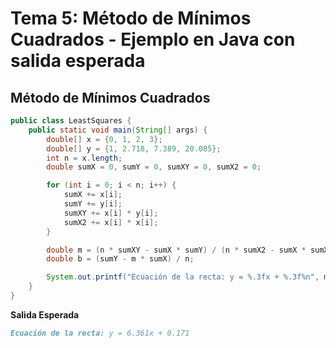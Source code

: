 # Tema 5: Método de Mínimos Cuadrados - Ejemplo en Java con salida esperada
## Método de Mínimos Cuadrados
```java
public class LeastSquares {
    public static void main(String[] args) {
        double[] x = {0, 1, 2, 3};
        double[] y = {1, 2.718, 7.389, 20.085};
        int n = x.length;
        double sumX = 0, sumY = 0, sumXY = 0, sumX2 = 0;

        for (int i = 0; i < n; i++) {
            sumX += x[i];
            sumY += y[i];
            sumXY += x[i] * y[i];
            sumX2 += x[i] * x[i];
        }

        double m = (n * sumXY - sumX * sumY) / (n * sumX2 - sumX * sumX);
        double b = (sumY - m * sumX) / n;

        System.out.printf("Ecuación de la recta: y = %.3fx + %.3f%n", m, b);
    }
}
```
**Salida Esperada**
```markdown
Ecuación de la recta: y = 6.361x + 0.171
```
